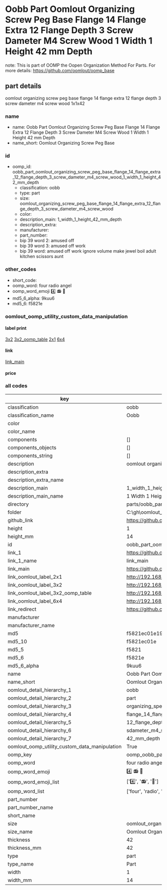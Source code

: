 # Oobb Part Oomlout Organizing Screw Peg Base Flange 14 Flange Extra 12 Flange Depth 3 Screw Dameter M4 Screw Wood 1 Width 1 Height 42 mm Depth  

note: This is part of OOMP the Oopen Organization Method For Parts. For more details: https://github.com/oomlout/oomp_base

##  part details
  



oomlout organizing screw peg base flange 14 flange extra 12 flange depth 3 screw dameter m4 screw wood 1x1x42



### name
* name: Oobb Part Oomlout Organizing Screw Peg Base Flange 14 Flange Extra 12 Flange Depth 3 Screw Dameter M4 Screw Wood 1 Width 1 Height 42 mm Depth
* name_short: Oomlout Organizing Screw Peg Base
### id
* oomp_id: oobb_part_oomlout_organizing_screw_peg_base_flange_14_flange_extra_12_flange_depth_3_screw_dameter_m4_screw_wood_1_width_1_height_42_mm_depth
  * classification: oobb
  * type: part
  * size: oomlout_organizing_screw_peg_base_flange_14_flange_extra_12_flange_depth_3_screw_dameter_m4_screw_wood
  * color: 
  * description_main: 1_width_1_height_42_mm_depth
  * description_extra: 
  * manufacturer: 
  * part_number: 
  * bip 39 word 2: amused off
  * bip 39 word 3: amused off work
  * bip 39 word: amused off work ignore volume make jewel boil adult kitchen scissors aunt

### other_codes
* short_code: 
* oomp_word: four radio angel
* oomp_word_emoji :four: :radio: :angel:
* md5_6_alpha: 9kuu6
* md5_6: f5821e






### oomlout_oomp_utility_custom_data_manipulation
#### label print
[3x2](http://192.168.1.245:1112/?label=oomp%209kuu6)
[3x2_oomp_table](http://192.168.1.108:1112/?label=oomp%209kuu6)
[2x1](http://192.168.1.242:1112/?label=oomp%209kuu6)
[6x4](http://192.168.1.55:1112/?label=oomp%209kuu6)    

#### link

[link_main](https://github.com/oomlout/oomlout_oobb_version_4_generated_parts/tree/main/navigation_oomp/oobb/part/oomlout_organizing_screw_peg_base_flange_14_flange_extra_12_flange_depth_3_screw_dameter_m4_screw_wood/1_width_1_height_42_mm_depth/part)                              

#### price







### all codes 
| key | value |  
| --- | --- |  
| classification | oobb |  
| classification_name | Oobb |  
| color |  |  
| color_name |  |  
| components | [] |  
| components_objects | [] |  
| components_string | [] |  
| description | oomlout organizing screw peg base flange 14 flange extra 12 flange depth 3 screw dameter m4 screw wood 1x1x42 |  
| description_extra |  |  
| description_extra_name |  |  
| description_main | 1_width_1_height_42_mm_depth |  
| description_main_name | 1 Width 1 Height 42 mm Depth |  
| directory | parts/oobb_part_oomlout_organizing_screw_peg_base_flange_14_flange_extra_12_flange_depth_3_screw_dameter_m4_screw_wood_1_width_1_height_42_mm_depth |  
| folder | C:\gh\oomlout_oobb_version_4_generated_parts\parts\oobb_part_oomlout_organizing_screw_peg_base_flange_14_flange_extra_12_flange_depth_3_screw_dameter_m4_screw_wood_1_width_1_height_42_mm_depth |  
| github_link | https://github.com/oomlout/oomlout_oomp_part_src/tree/main/parts/oobb_part_oomlout_organizing_screw_peg_base_flange_14_flange_extra_12_flange_depth_3_screw_dameter_m4_screw_wood_1_width_1_height_42_mm_depth |  
| height | 1 |  
| height_mm | 14 |  
| id | oobb_part_oomlout_organizing_screw_peg_base_flange_14_flange_extra_12_flange_depth_3_screw_dameter_m4_screw_wood_1_width_1_height_42_mm_depth |  
| link_1 | https://github.com/oomlout/oomlout_oobb_version_4_generated_parts/tree/main/navigation_oomp/oobb/part/oomlout_organizing_screw_peg_base_flange_14_flange_extra_12_flange_depth_3_screw_dameter_m4_screw_wood/1_width_1_height_42_mm_depth/part |  
| link_1_name | link_main |  
| link_main | https://github.com/oomlout/oomlout_oobb_version_4_generated_parts/tree/main/navigation_oomp/oobb/part/oomlout_organizing_screw_peg_base_flange_14_flange_extra_12_flange_depth_3_screw_dameter_m4_screw_wood/1_width_1_height_42_mm_depth/part |  
| link_oomlout_label_2x1 | http://192.168.1.242:1112/?label=oomp%209kuu6 |  
| link_oomlout_label_3x2 | http://192.168.1.245:1112/?label=oomp%209kuu6 |  
| link_oomlout_label_3x2_oomp_table | http://192.168.1.108:1112/?label=oomp%209kuu6 |  
| link_oomlout_label_6x4 | http://192.168.1.55:1112/?label=oomp%209kuu6 |  
| link_redirect | https://github.com/oomlout/oomlout_oobb_version_4_generated_parts/tree/main/parts/oobb_oomlout_organizing_screw_peg_base_flange_14_flange_extra_12_flange_depth_3_screw_dameter_m4_screw_wood_01_01_42 |  
| manufacturer |  |  
| manufacturer_name |  |  
| md5 | f5821ec01e190efe1a7ae70dfb265041 |  
| md5_10 | f5821ec01e |  
| md5_5 | f5821 |  
| md5_6 | f5821e |  
| md5_6_alpha | 9kuu6 |  
| name | Oobb Part Oomlout Organizing Screw Peg Base Flange 14 Flange Extra 12 Flange Depth 3 Screw Dameter M4 Screw Wood 1 Width 1 Height 42 mm Depth |  
| name_short | Oomlout Organizing Screw Peg Base |  
| oomlout_detail_hierarchy_1 | oobb |  
| oomlout_detail_hierarchy_2 | part |  
| oomlout_detail_hierarchy_3 | organizing_speg_base |  
| oomlout_detail_hierarchy_4 | flange_14_flange_extra |  
| oomlout_detail_hierarchy_5 | 12_flange_depth_3 |  
| oomlout_detail_hierarchy_6 | sdameter_m4_swood |  
| oomlout_detail_hierarchy_7 | 42_mm_depth |  
| oomlout_oomp_utility_custom_data_manipulation | True |  
| oomp_key | oomp_oobb_part_oomlout_organizing_screw_peg_base_flange_14_flange_extra_12_flange_depth_3_screw_dameter_m4_screw_wood_1_width_1_height_42_mm_depth |  
| oomp_word | four radio angel |  
| oomp_word_emoji | :four: :radio: :angel: |  
| oomp_word_emoji_list | [':four:', ':radio:', ':angel:'] |  
| oomp_word_list | ['four', 'radio', 'angel'] |  
| part_number |  |  
| part_number_name |  |  
| short_name |  |  
| size | oomlout_organizing_screw_peg_base_flange_14_flange_extra_12_flange_depth_3_screw_dameter_m4_screw_wood |  
| size_name | Oomlout Organizing Screw Peg Base Flange 14 Flange Extra 12 Flange Depth 3 Screw Dameter M4 Screw Wood |  
| thickness | 42 |  
| thickness_mm | 42 |  
| type | part |  
| type_name | Part |  
| width | 1 |  
| width_mm | 14 |  
